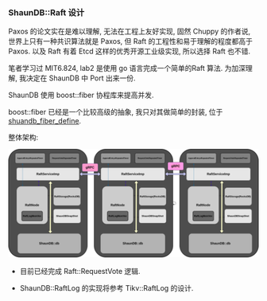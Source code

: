 ### ShaunDB::Raft 设计

Paxos 的论文实在是难以理解, 无法在工程上友好实现, 固然 Chuppy 的作者说, 世界上只有一种共识算法就是 Paxos, 但 Raft 的工程性和易于理解的程度都高于 Paxos. 以及 Raft 有着 Etcd 这样的优秀开源工业级实现, 所以选择 Raft 也不错.

笔者学习过 MIT6.824, lab2 是使用 go 语言完成一个简单的Raft 算法. 为加深理解, 我决定在 ShaunDB 中 Port 出来一份.

ShaunDB 使用 boost::fiber 协程库来提高并发.

boost::fiber 已经是一个比较高级的抽象,  我只对其做简单的封装, 位于 [shuandb_fiber_define](/src/raft/fiber_define.hpp).

整体架构:

![](/doc/image/shaundb_arch.png)


- 目前已经完成 Raft::RequestVote 逻辑.

- ShaunDB::RaftLog 的实现将参考 Tikv::RaftLog 的设计.

